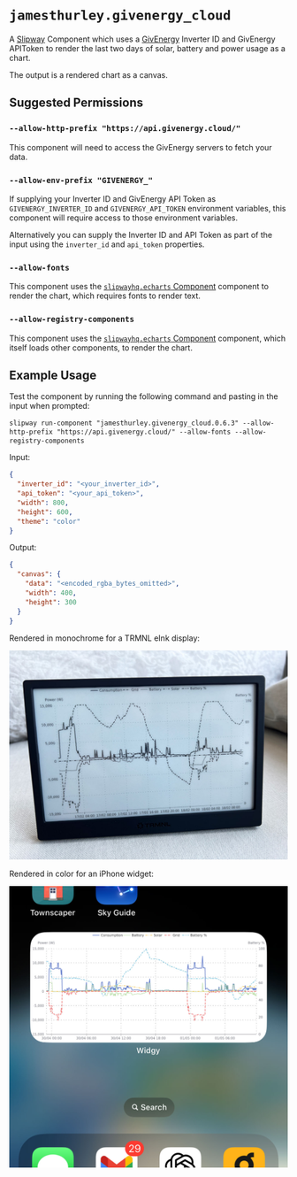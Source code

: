 # `jamesthurley.givenergy_cloud`

A [Slipway](https://slipway.co/) Component which uses a [GivEnergy](https://givenergy.co.uk/)
Inverter ID and GivEnergy APIToken  to render
the last two days of solar, battery and power usage as a chart.

The output is a rendered chart as a canvas.

## Suggested Permissions

### `--allow-http-prefix "https://api.givenergy.cloud/"`

This component will need to access the GivEnergy servers to fetch your data.

### `--allow-env-prefix "GIVENERGY_"`

If supplying your Inverter ID and GivEnergy API Token as `GIVENERGY_INVERTER_ID` and
`GIVENERGY_API_TOKEN` environment variables,
this component will require access to those environment variables.

Alternatively you can supply the Inverter ID and API Token as part of the input
using the `inverter_id` and `api_token` properties.

### `--allow-fonts`

This component uses the [`slipwayhq.echarts` Component](https://github.com/slipwayhq/slipway_echarts) component 
to render the chart, which requires fonts to render text.

### `--allow-registry-components`

This component uses the [`slipwayhq.echarts` Component](https://github.com/slipwayhq/slipway_echarts) component,
which itself loads other components, to render the chart.

## Example Usage

Test the component by running the following command and pasting in the input when prompted:
```
slipway run-component "jamesthurley.givenergy_cloud.0.6.3" --allow-http-prefix "https://api.givenergy.cloud/" --allow-fonts --allow-registry-components
```

Input:
```json
{
  "inverter_id": "<your_inverter_id>",
  "api_token": "<your_api_token>",
  "width": 800,
  "height": 600,
  "theme": "color"
}
```

Output:
```json
{
  "canvas": {
    "data": "<encoded_rgba_bytes_omitted>",
    "width": 400,
    "height": 300
  }
}
```

Rendered in monochrome for a TRMNL eInk display:

![TRMNL showing the GivEnergy Cloud component](trmnl-givenergy-cloud.jpg)


Rendered in color for an iPhone widget:

![iPhone showing the GivEnergy Cloud component](iphone-givenergy-cloud.jpg)
